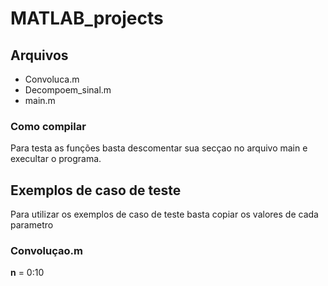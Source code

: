 # MATLAB_projects

## Arquivos 
* Convoluca.m
* Decompoem_sinal.m
* main.m

### Como compilar
Para testa as funções basta descomentar sua secçao no arquivo main e execultar o programa.   

## Exemplos de caso de teste 
Para utilizar os exemplos de caso de teste basta copiar os valores de cada parametro 

### Convoluçao.m

__n__ = 0:10
